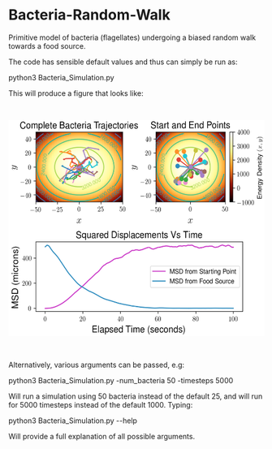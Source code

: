 # Bacteria-Random-Walk
Primitive model of bacteria (flagellates) undergoing a biased random walk towards a food source.

The code has sensible default values and thus can simply be run as:

python3 Bacteria_Simulation.py

This will produce a figure that looks like:

<p> <br> </p>
<p>
    <img src="./example_walk.png" width="550" height="425" />
</p>
<p> <br> </p>

Alternatively, various arguments can be passed, e.g:

python3 Bacteria_Simulation.py -num_bacteria 50 -timesteps 5000

Will run a simulation using 50 bacteria instead of the default 25, and will run for 5000 timesteps instead of the default 1000. Typing:

python3 Bacteria_Simulation.py --help

Will provide a full explanation of all possible arguments.
